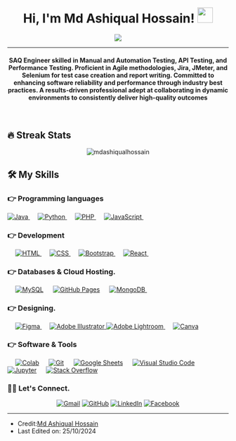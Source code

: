 <h1 align="center">Hi, I'm Md Ashiqual Hossain! <img src="https://media.giphy.com/media/hvRJCLFzcasrR4ia7z/giphy.gif" width="35"></h1>
<p align="center">
  <a href="https://github.com/DenverCoder1/readme-typing-svg"><img src="https://readme-typing-svg.herokuapp.com?lines=Computer+Science+Graduate;Tech+Enthusiast;Software+QA+Engineer;%20AI%20|%20ML%20Enthusiast;Never%20Stop%20Learning&center=true&width=500&height=50"></a>
</p>
<hr/>
<h4 align="center">SAQ Engineer skilled in Manual and Automation Testing, API Testing, and Performance Testing. Proficient in Agile methodologies, Jira, JMeter, and Selenium for test case creation and report writing. Committed to enhancing software reliability and performance through industry best practices. A results-driven professional adept at collaborating in dynamic environments to consistently deliver high-quality outcomes </h4>
<br>
<!-- <p align="center"> <img src="https://komarev.com/ghpvc/?username=md_ashiqual_hossain&label=Profile%20views&color=0e75b6&style=plastic" alt="md_ashiqual_hossain" /> </p> -->

## 🔥 Streak Stats

<p align="center"><img src="https://github-readme-streak-stats.herokuapp.com/?user=mdashiqualhossain&theme=radical" alt="mdashiqualhossain"  /></p>

## 🛠️ My Skills

### 👉 Programming languages


<p align="left"> 
  
  
  <a href="https://www.java.com" target="_blank"> 
    <img alt="Java" src="https://img.shields.io/badge/Java-%23007396.svg?logo=java&logoColor=white">
  </a>
  &emsp;
   <a href="https://www.python.org" target="_blank">
    <img alt="Python" src="https://img.shields.io/badge/Python%20-%2314354C.svg?logo=python&logoColor=white">
  </a>
  &emsp;
  <a href="https://www.php.net/">
    <img alt="PHP" src="https://img.shields.io/badge/PHP-%23777BB4.svg?logo=php&logoColor=white"/>
  </a>
  &emsp;
  <a href="https://developer.mozilla.org/en-US/docs/Web/JavaScript" target="_blank"> 
     <img alt="JavaScript" src="https://img.shields.io/badge/JavaScript%20-%23F7DF1E.svg?logo=javascript&logoColor=black">
   </a>
  &emsp;
  
  </a>
</p>



### 👉 Development
<p align="left"> 
  &emsp; 
  <a href="https://www.w3.org/html/" target="_blank"> 
   <img alt="HTML" src="https://img.shields.io/badge/HTML5%20-%23E34F26.svg?logo=html5&logoColor=white">
  </a>   
  &emsp;
  <a href="https://www.w3schools.com/css/" target="_blank">
    <img alt="CSS" src="https://img.shields.io/badge/CSS%20-%231572B6.svg?logo=css3&logoColor=white">
  </a> 
   &emsp;
  <a href="https://getbootstrap.com" target="_blank"> 
    <img alt="Bootstrap" src="https://img.shields.io/badge/Bootstrap-%23563D7C.svg?style=flat&logo=bootstrap&logoColor=white"/>
  </a>
   &emsp;
  <a href="https://react.dev/" target="_blank"> 
    <img alt="React" src="https://img.shields.io/badge/-ReactJs-61DAFB?style=flat&logo=react&logoColor=white"/>
  </a>
   &emsp;
 
</p>

### 👉 Databases & Cloud Hosting.
<p align="left">
  &emsp;
    <a href="https://www.mysql.com/"><img alt="MySQL" src="https://img.shields.io/badge/MySQL-%2300f.svg?style=flat&llogo=mysql&logoColor=white"></a>
  &emsp;
    <a href="https://www.github.com"><img alt="GitHub Pages" src="https://img.shields.io/badge/GitHub%20Pages-%23327FC7.svg?style=flat&llogo=github&logoColor=white"></a>
  &emsp;
  <a href="https://www.mongodb.com/" target="_blank"> 
    <img alt="MongoDB" src="https://img.shields.io/badge/MongoDB-4EA94B?style=flat&logo=mongodb&logoColor=white"/>
  </a>
  &emsp;


<!--     <a href="https://firebase.google.com/"><img alt="Firebase" src ="https://img.shields.io/badge/Firebase-%23316192.svg?logo=firebase&logoColor=white"></a>
 --> 
</p>

### 👉 Designing.

<p align="left">
  &emsp;
  <a href="https://www.figma.com/" target="_blank"> 
    <img alt="Figma" src="https://img.shields.io/badge/Figma-F24E1E?style=flat&logo=figma&logoColor=white"/>
  </a>
  &emsp;
  
 <a href="https://www.adobe.com/in/products/illustrator.html" target="_blank"> 
    <img alt="Adobe Illustrator" src="https://img.shields.io/badge/Adobe Illustrator-%23FF9A00.svg?style=flat&logo=adobeillustrator&logoColor=white"/>
  </a> 
  <!--
  &emsp;
  <a href="https://www.adobe.com/in/products/indesign.html" target="_blank"> 
    <img alt="Adobe Indesign" src="https://img.shields.io/badge/Adobe Indesign-%e749a0.svg?style=flat&logo=adobeindesign&logoColor=white"/> 
  </a> 
    &emsp;

     &emsp;
  <a href="https://www.adobe.com/in/products/premiere.html" target="_blank"> 
   <img alt="Adobe Premiere Pro" src="https://img.shields.io/badge/Adobe Premiere Pro-%2300f.svg?style=flat&logo=adobepremierepro&logoColor=white"/>
  </a>
    -->
    
  <a href="https://www.adobe.com/in/products/photoshop-lightroom.html" target="_blank"> 
    <img alt="Adobe Lightroom" src="https://img.shields.io/badge/Adobe Lightroom-%2300f.svg?style=flat&logo=adobelightroom&logoColor=white"/>
  </a>
  &emsp; 
  <a href="#">
  	<img alt="Canva" src="https://img.shields.io/badge/Canva-%2300C4CC.svg?style=flat&logo=Canva&logoColor=white"/>
  </a>
 </p>
 
  ### 👉 Software & Tools
 
<p>
<!--   &emsp;
    <a href="#"><img alt="Adobe" src="https://img.shields.io/badge/Adobe%20-%23FF0000.svg?logo=adobe&logoColor=white"></a> -->
  &emsp;
    <a href="#"><img alt="Colab" src="https://img.shields.io/badge/Colab-00b56a.svg?logo=google-colab&logoColor=white"></a>
<!--   &emsp;
    <a href="#"><img alt="Codepen" src="https://img.shields.io/badge/Codepen-000000.svg?logo=codepen&logoColor=white"></a> -->
  &emsp;
    <a href="#"><img alt="Git" src="https://img.shields.io/badge/Git%20-%23F05033.svg?logo=git&logoColor=white"></a>
  &emsp;
<!--     <a href="#"><img alt="Linux" src="https://img.shields.io/badge/Linux-FCC624?style=flat&logo=linux&logoColor=black"></a>
  &emsp; -->
     <a href="#"><img alt="Google Sheets" src="https://img.shields.io/badge/Google%20Sheets%20-%2334A853.svg?logo=google%20sheets&logoColor=white"></a>
  &emsp; 
    <a href="#"><img alt="Visual Studio Code" src="https://img.shields.io/badge/Visual%20Studio%20Code-0078d7.svg?logo=visual-studio-code&logoColor=white"></a>
  &emsp;
    <a href="#"><img alt="Jupyter" src="https://img.shields.io/badge/Jupyter%20-%23F37626.svg?logo=Jupyter&logoColor=white"></a>
  &emsp;
    <a href="#"><img alt="Stack Overflow" src="https://img.shields.io/badge/-Stack%20Overflow-FE7A16?logo=stack-overflow&logoColor=white"></a>
  &emsp;


  
</p>



### 🙋‍♀️ Let's Connect.

<p align="center">
     <!--    <a href="https://sadia-ahmmed.github.io/portfolio/"><img src="https://img.icons8.com/bubbles/50/000000/web.png" alt="Website"/></a> -->
	<a href="mailto:arfinakash394@gmail.com"><img src="https://img.icons8.com/bubbles/50/000000/gmail.png" alt="Gmail"/></a>
	<a href="https://github.com/mdashiqualhossain"><img src="https://img.icons8.com/bubbles/50/000000/github.png" alt="GitHub"/></a>
	<a href="https://www.linkedin.com/in/mdashiqualhossain/"><img src="https://img.icons8.com/bubbles/50/000000/linkedin.png" alt="LinkedIn"/></a>
	<a href="https://www.facebook.com/arfin.akash394/"><img src="https://img.icons8.com/bubbles/50/000000/facebook-new.png" alt="Facebook"/></a>
<!-- 	<a href="https://instagram.com/candyyyy__18"><img src="https://img.icons8.com/bubbles/50/000000/instagram.png" alt="Instagram"/></a> -->
<!--  <a href="https://www.kaggle.com/sadiaahmmed1709"><img src="https://img.icons8.com/bubbles/50/000000/kaggle.png" alt="Kaggle"/></a> -->
<!--    <a href="https://instagram.com/candyyyy__18"><img src="https://img.icons8.com/bubbles/50/000000/arxiv.png" alt="Kaggle"/></a> -->
<!-- 	<a href="https://www.youtube.com/channel/UC7V1Gm8V0kRLp_EHB8aDj2A"><img src="https://img.icons8.com/bubbles/50/000000/youtube.png" alt="Youtube"/></a> -->
	
</p>

<hr/>

* Credit:[Md Ashiqual Hossain](https://github.com/Candida18)
* Last Edited on: 25/10/2024




